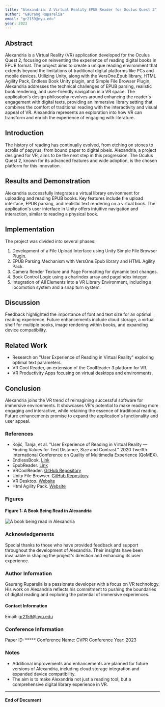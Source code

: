 ```yaml
---
title: "Alexandria: A Virtual Reality EPUB Reader for Oculus Quest 2"
author: "Gaurang Ruparelia"
email: "gr2159@nyu.edu"
year: 2023
---
```


## Abstract
Alexandria is a Virtual Reality (VR) application developed for the Oculus Quest 2, focusing on reinventing the experience of reading digital books in EPUB format. The project aims to create a unique reading environment that extends beyond the limitations of traditional digital platforms like PCs and mobile devices. Utilizing Unity, along with the VersOne.Epub library, HTML Agility Pack, Endless Book Unity plugin, and Simple File Browser Plugin, Alexandria addresses the technical challenges of EPUB parsing, realistic book rendering, and user-friendly navigation in a VR space. The application's design philosophy revolves around enhancing the reader's engagement with digital texts, providing an immersive library setting that combines the comfort of traditional reading with the interactivity and visual appeal of VR. Alexandria represents an exploration into how VR can transform and enrich the experience of engaging with literature.

## Introduction
The history of reading has continually evolved, from etching on stones to scrolls of papyrus, from bound paper to digital pixels. Alexandria, a project designed for VR, aims to be the next step in this progression. The Oculus Quest 2, known for its advanced features and wide adoption, is the chosen platform for this innovation.

## Results and Demonstration
Alexandria successfully integrates a virtual library environment for uploading and reading EPUB books. Key features include file upload interface, EPUB parsing, and realistic text rendering on a virtual book. The application's user interface in Unity offers intuitive navigation and interaction, similar to reading a physical book.

## Implementation
The project was divided into several phases:
1. Development of a File Upload Interface using Unity Simple File Browser Plugin.
2. EPUB Parsing Mechanism with VersOne.Epub library and HTML Agility Pack.
3. Camera Render Texture and Page Formatting for dynamic text changes.
4. Book Control Logic using a charIndex array and pageIndex integer.
5. Integration of All Elements into a VR Library Environment, including a locomotion system and a snap turn system.

## Discussion
Feedback highlighted the importance of font and text size for an optimal reading experience. Future enhancements include cloud storage, a virtual shelf for multiple books, image rendering within books, and expanding device compatibility.

## Related Work
- Research on "User Experience of Reading in Virtual Reality" exploring optimal text parameters.
- VR Cool Reader, an extension of the CoolReader 3 platform for VR.
- VR Productivity Apps focusing on virtual desktops and environments.

## Conclusion
Alexandria joins the VR trend of reimagining successful software for immersive environments. It showcases VR's potential to make reading more engaging and interactive, while retaining the essence of traditional reading. Future enhancements promise to expand the application's functionality and user appeal.

### References
- Kojić, Tanja, et al. "User Experience of Reading in Virtual Reality — Finding Values for Text Distance, Size and Contrast." 2020 Twelfth International Conference on Quality of Multimedia Experience (QoMEX).
- EndlessBook. [Link](https://assetstore.unity.com/packages/3d/props/endlessbook-134213)
- EpubReader. [Link](https://os.vers.one/EpubReader/)
- VRCoolReader. [GitHub Repository](https://github.com/incshaun/VRCoolReader)
- Unity File Browser. [GitHub Repository](https://github.com/yasirkula/UnitySimpleFileBrowser)
- VR Desktop. [Website](https://www.vrdesktop.net/)
- Html Agility Pack. [Website](https://html-agility-pack.net/)

### Figures
#### Figure 1: A Book Being Read in Alexandria
![A book being read in Alexandria](book.png)

### Acknowledgements
Special thanks to those who have provided feedback and support throughout the development of Alexandria. Their insights have been invaluable in shaping the project's direction and enhancing its user experience.

### Author Information
Gaurang Ruparelia is a passionate developer with a focus on VR technology. His work on Alexandria reflects his commitment to pushing the boundaries of digital reading and exploring the potential of immersive experiences.

#### Contact Information
Email: gr2159@nyu.edu

### Conference Information
Paper ID: *****
Conference Name: CVPR
Conference Year: 2023

### Notes
- Additional improvements and enhancements are planned for future versions of Alexandria, including cloud storage integration and expanded device compatibility.
- The aim is to make Alexandria not just a reading tool, but a comprehensive digital library experience in VR.

---

#### End of Document
